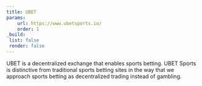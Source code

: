 ```yaml
---
title: UBET
params:
    url: https://www.ubetsports.io/
    order: 1
_build:
 list: false
 render: false
---
```


UBET is a decentralized exchange that enables sports betting. UBET Sports is distinctive from traditional sports betting sites in the way that we approach sports betting as decentralized trading instead of gambling.
